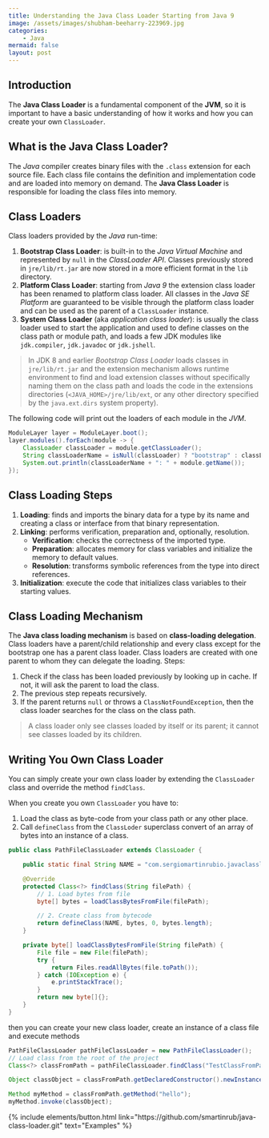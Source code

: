 ```yaml
---
title: Understanding the Java Class Loader Starting from Java 9
image: /assets/images/shubham-beeharry-223969.jpg
categories:
    - Java
mermaid: false
layout: post
---
```


## Introduction

The **Java Class Loader** is a fundamental component of the **JVM**, so it is important to have a basic understanding of how it works and how you can create your own `ClassLoader`.

## What is the Java Class Loader?

The _Java_ compiler creates binary files with the `.class` extension for each source file. Each class file contains the definition and implementation code and are loaded into memory on demand. The **Java Class Loader** is responsible for loading the class files into memory.

## Class Loaders

Class loaders provided by the _Java_ run-time:

1. **Bootstrap Class Loader**: is built-in to the _Java Virtual Machine_ and represented by `null` in the _ClassLoader API_. Classes previously stored in `jre/lib/rt.jar` are now stored in a more efficient format in the `lib` directory.
2. **Platform Class Loader**: starting from _Java 9_ the extension class loader has been renamed to platform class loader. All classes in the _Java SE Platform_ are guaranteed to be visible through the platform class loader and can be used as the parent of a `ClassLoader` instance.
3. **System Class Loader** (aka _application class loader_): is usually the class loader used to start the application and used to define classes on the class path or module path, and loads a few JDK modules like `jdk.compiler`, `jdk.javadoc` or `jdk.jshell`.

>In JDK 8 and earlier _Bootstrap Class Loader_ loads classes in `jre/lib/rt.jar` and the extension mechanism allows runtime environment to find and load extension classes without specifically naming them on the class path and loads the code in the extensions directories (`<JAVA_HOME>/jre/lib/ext`, or any other directory specified by the `java.ext.dirs` system property).

The following code will print out the loaders of each module in the _JVM_.

```java
ModuleLayer layer = ModuleLayer.boot();
layer.modules().forEach(module -> {
    ClassLoader classLoader = module.getClassLoader();
    String classLoaderName = isNull(classLoader) ? "bootstrap" : classLoader.getName();
    System.out.println(classLoaderName + ": " + module.getName());
});
```

## Class Loading Steps

1. **Loading**: finds and imports the binary data for a type by its name and creating a class or interface from that binary representation.
2. **Linking**: performs verification, preparation and, optionally, resolution.
    - **Verification**: checks the correctness of the imported type.
    - **Preparation**: allocates memory for class variables and initialize the memory to default values.
    - **Resolution**: transforms symbolic references from the type into direct references.
3. **Initialization**: execute the code that initializes class variables to their starting values.

## Class Loading Mechanism

The **Java class loading mechanism** is based on **class-loading delegation**. Class loaders have a parent/child relationship and every class except for the bootstrap one has a parent class loader. Class loaders are created with one parent to whom they can delegate the loading. Steps:

1. Check if the class has been loaded previously by looking up in cache. If not, it will ask the parent to load the class. 
2. The previous step repeats recursively.
3. If the parent returns `null` or throws a `ClassNotFoundException`, then the class loader searches for the class on the class path.

>A class loader only see classes loaded by itself or its parent; it cannot see classes loaded by its children.

## Writing You Own Class Loader

You can simply create your own class loader by extending the `ClassLoader` class and override the method `findClass`.

When you create you own `ClassLoader` you have to:

1. Load the class as byte-code from your class path or any other place.
2. Call `defineClass` from the `ClassLoder` superclass convert of an array of bytes into an instance of a class.

```java
public class PathFileClassLoader extends ClassLoader {

    public static final String NAME = "com.sergiomartinrubio.javaclassloader.TestClassFromPath";

    @Override
    protected Class<?> findClass(String filePath) {
        // 1. Load bytes from file
        byte[] bytes = loadClassBytesFromFile(filePath);

        // 2. Create class from bytecode
        return defineClass(NAME, bytes, 0, bytes.length);
    }

    private byte[] loadClassBytesFromFile(String filePath) {
        File file = new File(filePath);
        try {
            return Files.readAllBytes(file.toPath());
        } catch (IOException e) {
            e.printStackTrace();
        }
        return new byte[]{};
    }
}
```

then you can create your new class loader, create an instance of a class file and execute methods

```java
PathFileClassLoader pathFileClassLoader = new PathFileClassLoader();
// Load class from the root of the project
Class<?> classFromPath = pathFileClassLoader.findClass("TestClassFromPath.class");

Object classObject = classFromPath.getDeclaredConstructor().newInstance();

Method myMethod = classFromPath.getMethod("hello");
myMethod.invoke(classObject);
```

<p class="text-center">
{% include elements/button.html link="https://github.com/smartinrub/java-class-loader.git" text="Examples" %}
</p>
